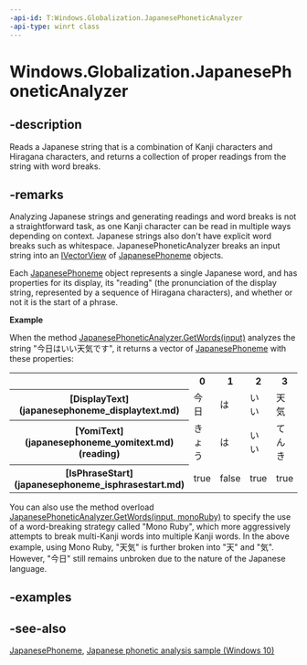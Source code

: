 ```yaml
---
-api-id: T:Windows.Globalization.JapanesePhoneticAnalyzer
-api-type: winrt class
---
```


<!-- Class syntax.
public class JapanesePhoneticAnalyzer 
-->

# Windows.Globalization.JapanesePhoneticAnalyzer

## -description

Reads a Japanese string that is a combination of Kanji characters and Hiragana characters, and returns a collection of proper readings from the string with word breaks.

## -remarks

Analyzing Japanese strings and generating readings and word breaks is not a straightforward task, as one Kanji character can be read in multiple ways depending on context. Japanese strings also don't have explicit word breaks such as whitespace. JapanesePhoneticAnalyzer breaks an input string into an [IVectorView](https://docs.microsoft.com/previous-versions//br224594(v=vs.85)) of [JapanesePhoneme](japanesephoneme.md) objects.

Each [JapanesePhoneme](japanesephoneme.md) object represents a single Japanese word, and has properties for its display, its "reading" (the pronunciation of the display string, represented by a sequence of Hiragana characters), and whether or not it is the start of a phrase.

**Example**

When the method [JapanesePhoneticAnalyzer.GetWords(input)](japanesephoneticanalyzer_getwords_1967945274.md) analyzes the string "今日はいい天気です", it returns a vector of [JapanesePhoneme](japanesephoneme.md) with these properties:<table>
   <tr><th /><th>0</th><th>1</th><th>2</th><th>3</th><th>4</th></tr>
   <tr><th>[DisplayText](japanesephoneme_displaytext.md)</th><td>今日</td><td>は</td><td>いい</td><td>天気</td><td>です</td></tr>
   <tr><th>[YomiText](japanesephoneme_yomitext.md) (reading)</th><td>きょう</td><td>は</td><td>いい</td><td>てんき</td><td>です</td></tr>
   <tr><th>[IsPhraseStart](japanesephoneme_isphrasestart.md)</th><td>true</td><td>false</td><td>true</td><td>true</td><td>false</td></tr>
</table>

You can also use the method overload [JapanesePhoneticAnalyzer.GetWords(input, monoRuby)](japanesephoneticanalyzer_getwords_1758641726.md) to specify the use of a word-breaking strategy called "Mono Ruby", which more aggressively attempts to break multi-Kanji words into multiple Kanji words. In the above example, using Mono Ruby, "天気" is further broken into "天" and "気". However, "今日" still remains unbroken due to the nature of the Japanese language.

## -examples

## -see-also

[JapanesePhoneme](japanesephoneme.md), [Japanese phonetic analysis sample (Windows 10)](https://go.microsoft.com/fwlink/p/?LinkId=620555)
